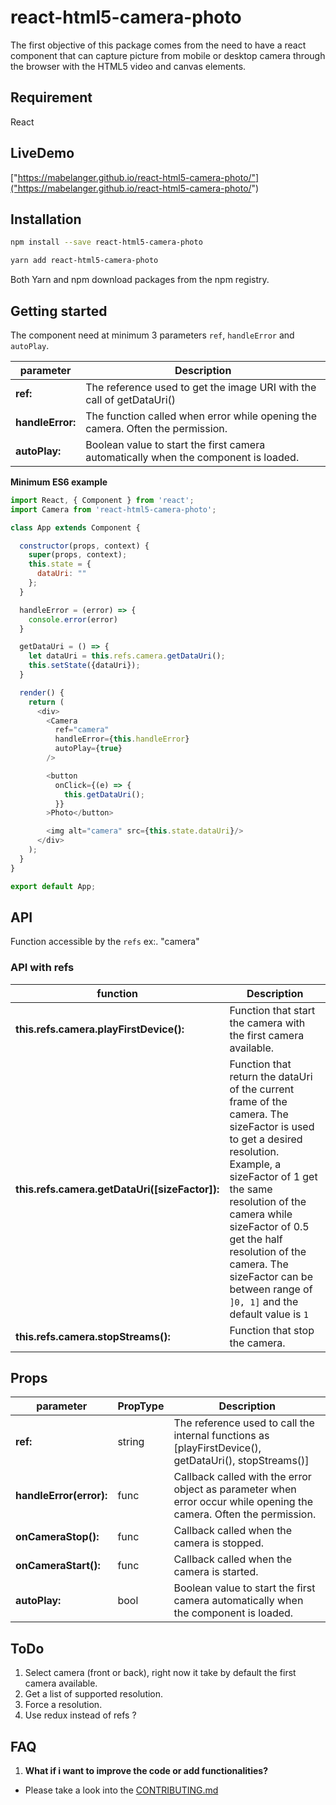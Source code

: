 # react-html5-camera-photo

The first objective of this package comes from the need to have a react component that can capture picture from mobile or desktop camera through the browser with the HTML5 video and canvas elements.

## Requirement
React

## LiveDemo
["https://mabelanger.github.io/react-html5-camera-photo/"]("https://mabelanger.github.io/react-html5-camera-photo/")

## Installation

```bash
npm install --save react-html5-camera-photo
```

```bash
yarn add react-html5-camera-photo
```

Both Yarn and npm download packages from the npm registry.

## Getting started

The component need at minimum 3 parameters `ref`, `handleError` and `autoPlay`.

parameter | Description
--- | ---
**ref:** | The reference used to get the image URI with the call of getDataUri()
**handleError:** | The function called when error while opening the camera. Often the permission.
**autoPlay:** | Boolean value to start the first camera automatically when the component is loaded.

**Minimum ES6 example**
```js
import React, { Component } from 'react';
import Camera from 'react-html5-camera-photo';

class App extends Component {

  constructor(props, context) {
    super(props, context);
    this.state = {
      dataUri: ""
    };
  }

  handleError = (error) => {
    console.error(error)
  }

  getDataUri = () => {
    let dataUri = this.refs.camera.getDataUri();
    this.setState({dataUri});
  }

  render() {
    return (
      <div>
        <Camera
          ref="camera"
          handleError={this.handleError}
          autoPlay={true}
        />

        <button
          onClick={(e) => {
            this.getDataUri();
          }}
        >Photo</button>

        <img alt="camera" src={this.state.dataUri}/>
      </div>
    );
  }
}

export default App;
```

## API
Function accessible by the `refs` ex:. "camera"

### API with refs
function | Description
--- | ---
**this.refs.camera.playFirstDevice():** | Function that start the camera with the first camera available.
**this.refs.camera.getDataUri([sizeFactor]):** | Function that return the dataUri of the current frame of the camera. The sizeFactor is used to get a desired resolution. Example, a sizeFactor of 1 get the same resolution of the camera while sizeFactor of 0.5 get the half resolution of the camera. The sizeFactor can be between range of `]0, 1]` and the default value is `1`
**this.refs.camera.stopStreams():** | Function that stop the camera.

## Props
parameter | PropType | Description
--- | --- | ---
**ref:** | string | The reference used to call the internal functions as [playFirstDevice(), getDataUri(), stopStreams()]
**handleError(error):** | func | Callback called with the error object as parameter when error occur while opening the camera. Often the permission.
**onCameraStop():** | func | Callback called when the camera is stopped.
**onCameraStart():** | func | Callback called when the camera is started.
**autoPlay:** | bool | Boolean value to start the first camera automatically when the component is loaded.

## ToDo
1. Select camera (front or back), right now it take by default the first camera available.
2. Get a list of supported resolution.
3. Force a resolution.
4. Use redux instead of refs ?

## FAQ
1. <b>What if i want to improve the code or add functionalities?</b>
  * Please take a look into the [CONTRIBUTING.md](CONTRIBUTING.md)
